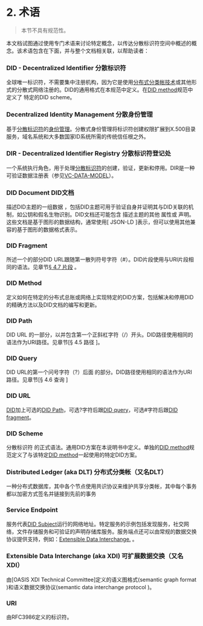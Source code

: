 # 2. 术语
>本节不具有规范性。

本文档试图通过使用专门术语来讨论特定概念，以传达分散标识符空间中概述的概念。该术语包含在下面，并与整个文档相关联，以帮助读者：

### DID - Decentralized Identifier 分散标识符

全球唯一标识符，不需要集中注册机构，因为它是使用[分布式分类帐技术](/dids/Terminology.html#distributed-ledger-aka-dlt-分布式分类帐（又名dlt）)或其他形式的分散式网络注册的。DID的通用格式在本规范中定义。在[DID method](/dids/Terminology.html#did-method)规范中定义了 特定的DID scheme。

### Decentralized Identity Management 分散身份管理

基于[分散标识符]()的[身份管理]()。分散式身份管理将标识符创建权限扩展到X.500目录服务，域名系统和大多数国家ID系统所需的传统信任根之外。

### DIR - Decentralized Identifier Registry 分散标识符登记处

一个系统执行角色，用于处理[分散标识符]()的创建，验证，更新和停用。DIR是一种可验证数据注册表（参见[VC-DATA-MODEL](/dids/References.html#vc-data-model)）。

### DID Document DID文档

描述DID主题的一组数据 ，包括DID主题可用于验证自身并证明其与DID关联的机制，如公钥和假名生物识别。DID文档还可能包含 描述主题的其他 属性或 声明。这些文档是基于图形的数据结构，通常使用[ JSON-LD ]表示，但可以使用其他兼容的基于图形的数据格式表示。

### DID Fragment 

所述一个的部分DID URL跟随第一散列符号字符（#）。DID片段使用与URI片段相同的语法。见章节[§ 4.7 片段]() 。

### DID Method

定义如何在特定的分布式总账或网络上实现特定的DID方案，包括解决和停用DID的精确方法以及DID文档的编写和更新。

### DID Path

DID URL 的一部分，以并包含第一个正斜杠字符（/）开头。DID路径使用相同的语法作为URI路径。见章节[§ 4.5 路径 ]。

### DID Query

DID URL的第一个问号字符（?）后面 的部分。DID路径使用相同的语法作为URI路径。见章节[§ 4.6 查询 ]

### DID URL

[DID](#did-decentralized-identifier-分散标识符)加上可选的[DID Path](#did-path)，可选?字符后跟[DID query](#did-query)，可选#字符后跟[DID fragment](#did-fragment)。
### DID Scheme

分散标识符 的正式语法。通用DID方案在本说明书中定义。单独的[DID method](/dids/Terminology.html#did-method)规范定义了与该特定[DID method](/dids/Terminology.html#did-method)一起使用的特定DID方案。

### Distributed Ledger (aka DLT)  分布式分类帐（又名DLT）

一种分布式数据库，其中各个节点使用共识协议来维护共享分类帐，其中每个事务都以加密方式签名并链接到先前的事务

### Service Endpoint

服务代表[DID Subject]()运行的网络地址。特定服务的示例包括发现服务，社交网络，文件存储服务和可验证的声明存储库服务。服务端点还可以由常规的数据交换协议提供支持，例如：[Extensible Data Interchange.]() 。

### Extensible Data Interchange (aka XDI) 可扩展数据交换（又名XDI）

由[OASIS XDI Technical Committee]定义的语义图格式(semantic graph format )和语义数据交换协议(semantic data interchange protocol )。

### URI

由RFC3986定义的标识符。
